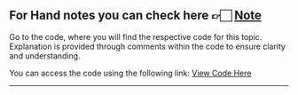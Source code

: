 For Hand notes you can check here 👉🏻 [Note]()
---
Go to the code, where you will find the respective code for this topic. Explanation is provided through comments within the code to ensure clarity and understanding.

You can access the code using the following link:
[View Code Here](https://github.com/AbuTaher003/Machine-Learning-ML/blob/main/Code/68_Elastic-net-regression.ipynb)

---
